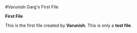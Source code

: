 #Varunish Garg's First File

**First File**

This is the first file created by **Varunish**.
This is only a **test file**.